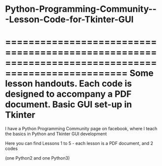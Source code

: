 # Python-Programming-Community---Lesson-Code-for-Tkinter-GUI
===================================================================================================
Some lesson handouts. Each code is designed to accompany a PDF document. Basic GUI set-up in Tkinter
===================================================================================================
I have a Python Programming Community page on facebook, where I teach the basics in Python
and Tkinter GUI development

Here you can find Lessons 1 to 5 - each lesson is a PDF document, and 2 codes 

(one Python2 and one Python3)
